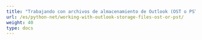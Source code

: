 ```yaml
---
title: "Trabajando con archivos de almacenamiento de Outlook (OST o PST)"
url: /es/python-net/working-with-outlook-storage-files-ost-or-pst/
weight: 40
type: docs
---
```



